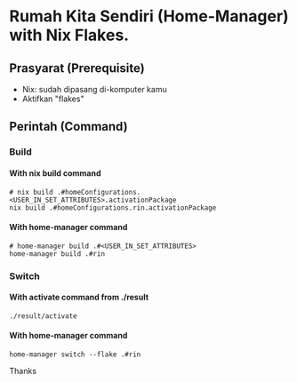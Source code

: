 # Rumah Kita Sendiri (Home-Manager) with Nix Flakes.

## Prasyarat (Prerequisite)
* Nix: sudah dipasang di-komputer kamu
* Aktifkan "flakes"

## Perintah (Command)

### Build 

#### With nix build command

```console
# nix build .#homeConfigurations.<USER_IN_SET_ATTRIBUTES>.activationPackage
nix build .#homeConfigurations.rin.activationPackage
```

#### With home-manager command

```console
# home-manager build .#<USER_IN_SET_ATTRIBUTES>
home-manager build .#rin
```

### Switch

#### With activate command from ./result

```console
./result/activate
```

#### With home-manager command

```console
home-manager switch --flake .#rin
```

Thanks
